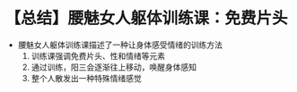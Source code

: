 # 【总结】腰魅女人躯体训练课：免费片头

-   腰魅女人躯体训练课描述了一种让身体感受情绪的训练方法
    1.  训练课强调免费片头、性和情绪等元素
    2.  通过训练，阳三会逐渐往上移动，唤醒身体感知
    3.  整个人散发出一种特殊情绪感觉